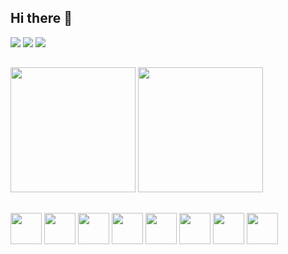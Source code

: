 ## Hi there 👋

<div>
  <a href="https://discordapp.com/users/1251971089056399471"
    ><img
      src="https://img.shields.io/badge/Discord-7289DA?style=for-the-badge&logo=discord&logoColor=white"
  /></a>
  <a href="https://www.instagram.com/_cost_victor"
    ><img
      src="https://img.shields.io/badge/Instagram-E4405F?style=for-the-badge&logo=instagram&logoColor=white"
  /></a>
  <a href="https://www.linkedin.com/in/costvictor"
    ><img
      src="https://img.shields.io/badge/LinkedIn-0077B5?style=for-the-badge&logo=linkedin&logoColor=white"
  /></a>
</div>

##

<div>
  <img
    height="200rem"
    src="https://github-readme-stats.vercel.app/api?username=CostVictor&show_icons=true&theme=dark&include_al_commits=True"
  />
  <img
    height="200rem"
    src="https://github-readme-stats.vercel.app/api/top-langs/?username=CostVictor&layout=compact&theme=dark"
  />
</div>

##

<div>
  <img
    width="50"
    src="https://cdn.jsdelivr.net/gh/devicons/devicon@latest/icons/javascript/javascript-original.svg"
  />
  <img
    width="50"
    src="https://cdn.jsdelivr.net/gh/devicons/devicon@latest/icons/typescript/typescript-original.svg"
  />
  <img
    width="50"
    src="https://cdn.jsdelivr.net/gh/devicons/devicon@latest/icons/nextjs/nextjs-original.svg"
  />
  <img
    width="50"
    src="https://cdn.jsdelivr.net/gh/devicons/devicon@latest/icons/react/react-original.svg"
  />
  <img
    width="50"
    src="https://cdn.jsdelivr.net/gh/devicons/devicon@latest/icons/angular/angular-original.svg"
  />
  <img
    width="50"
    src="https://cdn.jsdelivr.net/gh/devicons/devicon@latest/icons/ngrx/ngrx-original.svg"
  />
  <img
    src="https://cdn.jsdelivr.net/gh/devicons/devicon@latest/icons/python/python-original.svg"
    width="50"
  />
  <img
    width="50"
    src="https://cdn.jsdelivr.net/gh/devicons/devicon@latest/icons/django/django-plain-wordmark.svg"
  />
</div>
